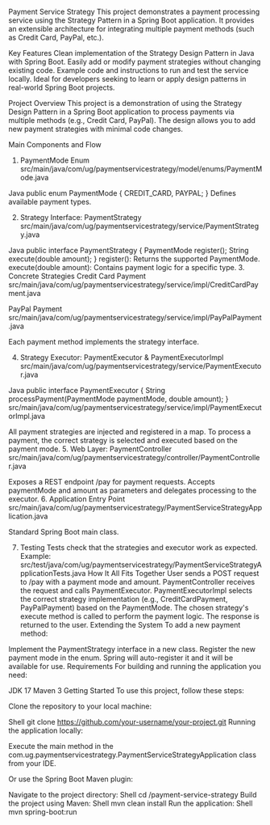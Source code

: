 Payment Service Strategy
This project demonstrates a payment processing service using the Strategy Pattern in a Spring Boot application. It provides an extensible architecture for integrating multiple payment methods (such as Credit Card, PayPal, etc.).

Key Features
Clean implementation of the Strategy Design Pattern in Java with Spring Boot.
Easily add or modify payment strategies without changing existing code.
Example code and instructions to run and test the service locally.
Ideal for developers seeking to learn or apply design patterns in real-world Spring Boot projects.

Project Overview
This project is a demonstration of using the Strategy Design Pattern in a Spring Boot application to process payments via multiple methods (e.g., Credit Card, PayPal). The design allows you to add new payment strategies with minimal code changes.

Main Components and Flow
1. PaymentMode Enum
src/main/java/com/ug/paymentservicestrategy/model/enums/PaymentMode.java

Java
public enum PaymentMode {
    CREDIT_CARD,
    PAYPAL;
}
Defines available payment types.

2. Strategy Interface: PaymentStrategy
src/main/java/com/ug/paymentservicestrategy/service/PaymentStrategy.java

Java
public interface PaymentStrategy {
    PaymentMode register();
    String execute(double amount);
}
register(): Returns the supported PaymentMode.
execute(double amount): Contains payment logic for a specific type.
3. Concrete Strategies
Credit Card Payment
src/main/java/com/ug/paymentservicestrategy/service/impl/CreditCardPayment.java

PayPal Payment
src/main/java/com/ug/paymentservicestrategy/service/impl/PayPalPayment.java

Each payment method implements the strategy interface.

4. Strategy Executor: PaymentExecutor & PaymentExecutorImpl
src/main/java/com/ug/paymentservicestrategy/service/PaymentExecutor.java

Java
public interface PaymentExecutor {
    String processPayment(PaymentMode paymentMode, double amount);
}
src/main/java/com/ug/paymentservicestrategy/service/impl/PaymentExecutorImpl.java

All payment strategies are injected and registered in a map.
To process a payment, the correct strategy is selected and executed based on the payment mode.
5. Web Layer: PaymentController
src/main/java/com/ug/paymentservicestrategy/controller/PaymentController.java

Exposes a REST endpoint /pay for payment requests.
Accepts paymentMode and amount as parameters and delegates processing to the executor.
6. Application Entry Point
src/main/java/com/ug/paymentservicestrategy/PaymentServiceStrategyApplication.java

Standard Spring Boot main class.

7. Testing
Tests check that the strategies and executor work as expected.
Example: src/test/java/com/ug/paymentservicestrategy/PaymentServiceStrategyApplicationTests.java
How It All Fits Together
User sends a POST request to /pay with a payment mode and amount.
PaymentController receives the request and calls PaymentExecutor.
PaymentExecutorImpl selects the correct strategy implementation (e.g., CreditCardPayment, PayPalPayment) based on the PaymentMode.
The chosen strategy's execute method is called to perform the payment logic.
The response is returned to the user.
Extending the System
To add a new payment method:

Implement the PaymentStrategy interface in a new class.
Register the new payment mode in the enum.
Spring will auto-register it and it will be available for use.
Requirements
For building and running the application you need:

JDK 17
Maven 3
Getting Started
To use this project, follow these steps:

Clone the repository to your local machine:

Shell
git clone https://github.com/your-username/your-project.git
Running the application locally:

Execute the main method in the com.ug.paymentservicestrategy.PaymentServiceStrategyApplication class from your IDE.

Or use the Spring Boot Maven plugin:

Navigate to the project directory:
Shell
cd <downloaded-location>/payment-service-strategy
Build the project using Maven:
Shell
mvn clean install
Run the application:
Shell
mvn spring-boot:run
